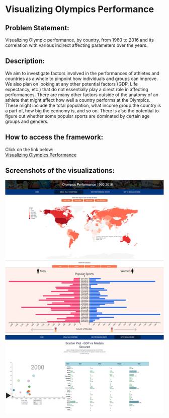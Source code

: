 <h1>Visualizing Olympics Performance</h1>

<h2>Problem Statement:</h2>Visualizing Olympic performance, by country, from 1960 to 2016 and its correlation with various indirect affecting parameters over the years.


<h2>Description:</h2>We aim to investigate factors involved in the performances of athletes and countries as a whole to pinpoint how individuals and groups can improve. We also plan on looking at any other potential factors (GDP, Life expectancy, etc.) that do not essentially play a direct role in affecting performances. There are many other factors outside of the anatomy of an athlete that might affect how well a country performs at the Olympics. These might include the total population, what income group the country is a part of, how big the economy is, and so on. There is also the potential to figure out whether some popular sports are dominated by certain age groups and genders.

<h2>How to access the framework:</h2>
Click on the link below: <br>
<a href="https://rohang2504.github.io/DV_omnino/index.html">Visualizing Olympics Performance</a>

<h2>Screenshots of the visualizations:</h2>
<!-- <a href="http://github.com/rohang2504/DV_omnino/blob/main/data/imgs/geo_spa.png"></a><br> -->
<img src="http://github.com/rohang2504/DV_omnino/blob/main/data/imgs/geo_spa.png" alt="Geospatial Plot" title="Geospatial Plot">
<!-- <a href="http://github.com/rohang2504/DV_omnino/blob/main/data/imgs/sport.png"></a><br>
<a href="http://github.com/rohang2504/DV_omnino/blob/main/data/imgs/scatter.png"></a><br> -->
<img src="http://github.com/rohang2504/DV_omnino/blob/main/data/imgs/sport.png" alt="Tornado Chart" title="Tornado Chart">
<img src="http://github.com/rohang2504/DV_omnino/blob/main/data/imgs/scatter.png" alt="Scatter Plot" title="Scatter Plot">
